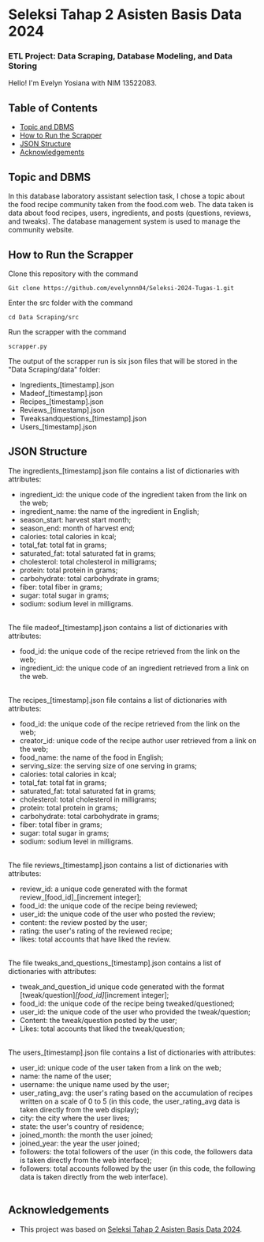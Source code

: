 # Seleksi Tahap 2 Asisten Basis Data 2024
### ETL Project: Data Scraping, Database Modeling, and Data Storing

Hello! I'm Evelyn Yosiana with NIM 13522083. <br>

## Table of Contents
* [Topic and DBMS](#topic-and-dbms)
* [How to Run the Scrapper](#how-to-run-the-scrapper)
* [JSON Structure](#json-structure)
* [Acknowledgements](#acknowledgements)


## Topic and DBMS
In this database laboratory assistant selection task, I chose a topic about the food recipe community taken from the food.com web. The data taken is data about food recipes, users, ingredients, and posts (questions, reviews, and tweaks). The database management system is used to manage the community website. <br>


## How to Run the Scrapper

Clone this repository with the command 
```shell
Git clone https://github.com/evelynnn04/Seleksi-2024-Tugas-1.git
```
Enter the src folder with the command 
```shell
cd Data Scraping/src
```
Run the scrapper with the command 
```shell
scrapper.py 
```
The output of the scrapper run is six json files that will be stored in the "Data Scraping/data" folder: <br>
- Ingredients_[timestamp].json <br>
- Madeof_[timestamp].json <br>
- Recipes_[timestamp].json <br>
- Reviews_[timestamp].json <br>
- Tweaksandquestions_[timestamp].json <br>
- Users_[timestamp].json <br>


## JSON Structure

The ingredients_[timestamp].json file contains a list of dictionaries with attributes: <br>
- ingredient_id: the unique code of the ingredient taken from the link on the web; <br>
- ingredient_name: the name of the ingredient in English; <br>
- season_start: harvest start month; <br>
- season_end: month of harvest end; <br>
- calories: total calories in kcal; <br>
- total_fat: total fat in grams; <br>
- saturated_fat: total saturated fat in grams; <br>
- cholesterol: total cholesterol in milligrams; <br>
- protein: total protein in grams; <br>
- carbohydrate: total carbohydrate in grams; <br>
- fiber: total fiber in grams; <br>
- sugar: total sugar in grams; <br>
- sodium: sodium level in milligrams. <br><br>

The file madeof_[timestamp].json contains a list of dictionaries with attributes:
- food_id: the unique code of the recipe retrieved from the link on the web; <br>
- ingredient_id: the unique code of an ingredient retrieved from a link on the web. <br><br>

The recipes_[timestamp].json file contains a list of dictionaries with attributes:
- food_id: the unique code of the recipe retrieved from the link on the web; <br>
- creator_id: unique code of the recipe author user retrieved from a link on the web; <br>
- food_name: the name of the food in English; <br>
- serving_size: the serving size of one serving in grams; <br>
- calories: total calories in kcal; <br>
- total_fat: total fat in grams; <br>
- saturated_fat: total saturated fat in grams; <br>
- cholesterol: total cholesterol in milligrams; <br>
- protein: total protein in grams; <br>
- carbohydrate: total carbohydrate in grams; <br>
- fiber: total fiber in grams; <br>
- sugar: total sugar in grams; <br>
- sodium: sodium level in milligrams. <br><br>

The file reviews_[timestamp].json contains a list of dictionaries with attributes:
- review_id: a unique code generated with the format review_[food_id]_[increment integer]; <br>
- food_id: the unique code of the recipe being reviewed; <br>
- user_id: the unique code of the user who posted the review; <br>
- content: the review posted by the user; <br>
- rating: the user's rating of the reviewed recipe; <br>
- likes: total accounts that have liked the review. <br><br>

The file tweaks_and_questions_[timestamp].json contains a list of dictionaries with attributes:
- tweak_and_question_id unique code generated with the format [tweak/question]_[food_id]_[increment integer]; <br>
- food_id: the unique code of the recipe being tweaked/questioned; <br>
- user_id: the unique code of the user who provided the tweak/question; <br>
- Content: the tweak/question posted by the user; <br>
- Likes: total accounts that liked the tweak/question; <br><br>

The users_[timestamp].json file contains a list of dictionaries with attributes:
- user_id: unique code of the user taken from a link on the web; <br>
- name: the name of the user; <br>
- username: the unique name used by the user; <br>
- user_rating_avg: the user's rating based on the accumulation of recipes written on a scale of 0 to 5 (in this code, the user_rating_avg data is taken directly from the web display); <br>
- city: the city where the user lives; <br>
- state: the user's country of residence; <br>
- joined_month: the month the user joined; <br>
- joined_year: the year the user joined; <br>
- followers: the total followers of the user (in this code, the followers data is taken directly from the web interface); <br>
- followers: total accounts followed by the user (in this code, the following data is taken directly from the web interface). <br><br>


## Acknowledgements
- This project was based on [Seleksi Tahap 2 Asisten Basis Data 2024](https://docs.google.com/document/d/1Mi0OJNlCIp6ky1uDF-xzhgE-yos3b0ThI24Gvde70gM/edit).
